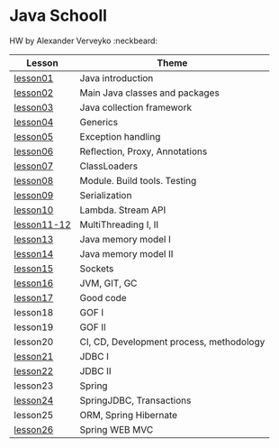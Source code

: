 # Java Schooll
HW by Alexander Verveyko :neckbeard:

Lesson | Theme
------------ | -------------
[lesson01](https://github.com/averveiko/javaSchool/tree/master/lesson01) | Java introduction
[lesson02](https://github.com/averveiko/javaSchool/tree/master/lesson02) | Main Java classes and packages
[lesson03](https://github.com/averveiko/javaSchool/tree/master/lesson03) | Java collection framework
[lesson04](https://github.com/averveiko/javaSchool/tree/master/lesson04) | Generics
[lesson05](https://github.com/averveiko/javaSchool/tree/master/lesson05) | Exception handling
[lesson06](https://github.com/averveiko/javaSchool/tree/master/lesson06) | Reflection, Proxy, Annotations
[lesson07](https://github.com/averveiko/javaSchool/tree/master/lesson07) | ClassLoaders
[lesson08](https://github.com/averveiko/javaSchool/tree/master/lesson08) | Module. Build tools. Testing
[lesson09](https://github.com/averveiko/javaSchool/tree/master/lesson09) | Serialization
[lesson10](https://github.com/averveiko/javaSchool/tree/master/lesson10) | Lambda. Stream API
[lesson11-12](https://github.com/averveiko/javaSchool/tree/master/lesson12/ThreadPool) | MultiThreading I, II
[lesson13](https://github.com/averveiko/javaSchool/tree/master/lesson13) | Java memory model I
[lesson14](https://github.com/averveiko/javaSchool/tree/master/lesson14) | Java memory model II
[lesson15](https://github.com/averveiko/javaSchool/tree/master/lesson15) | Sockets
[lesson16](https://github.com/averveiko/javaSchool/tree/master/lesson16/JIT_GC) | JVM, GIT, GC
[lesson17](https://github.com/averveiko/javaSchool/tree/master/lesson17) | Good code
lesson18 | GOF I
lesson19 | GOF II
lesson20 | CI, CD, Development process, methodology
[lesson21](https://github.com/averveiko/javaSchool/tree/master/lesson21) | JDBC I
[lesson22](https://github.com/averveiko/javaSchool/tree/master/lesson22) | JDBC II
lesson23 | Spring
[lesson24](https://github.com/averveiko/javaSchool/tree/master/lesson24) | SpringJDBC, Transactions
lesson25 | ORM, Spring Hibernate
[lesson26](https://github.com/averveiko/javaSchool/tree/master/lesson26) | Spring WEB MVC
